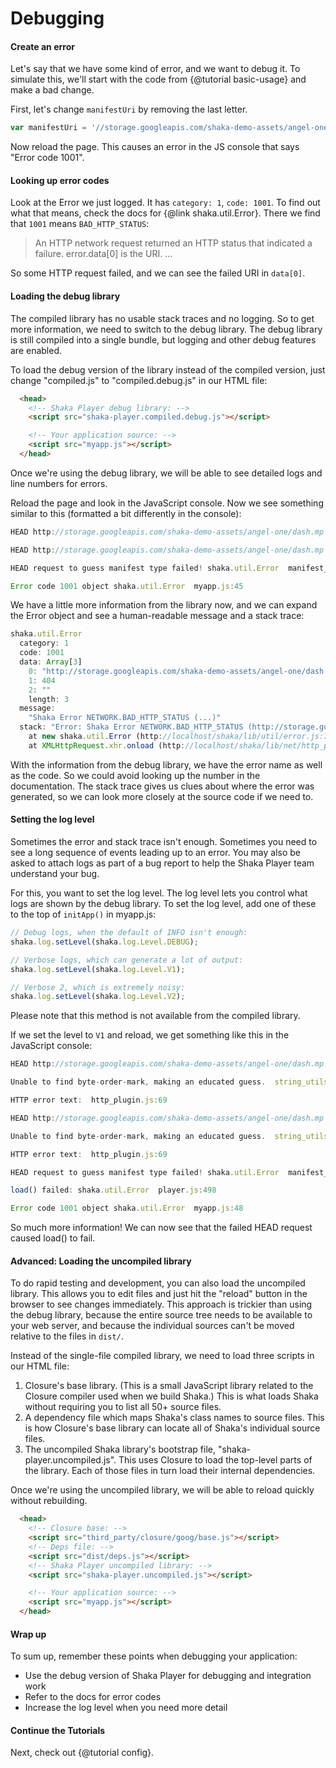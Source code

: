 # Debugging

#### Create an error

Let's say that we have some kind of error, and we want to debug it.
To simulate this, we'll start with the code from {@tutorial basic-usage}
and make a bad change.

First, let's change `manifestUri` by removing the last letter.

```js
var manifestUri = '//storage.googleapis.com/shaka-demo-assets/angel-one/dash.mp';
```

Now reload the page.  This causes an error in the JS console that says "Error
code 1001".


#### Looking up error codes

Look at the Error we just logged.  It has `category: 1`, `code: 1001`.  To find
out what that means, check the docs for {@link shaka.util.Error}.  There we find
that `1001` means `BAD_HTTP_STATUS`:

> An HTTP network request returned an HTTP status that indicated a failure.
> error.data[0] is the URI.
> ...

So some HTTP request failed, and we can see the failed URI in `data[0]`.


#### Loading the debug library

The compiled library has no usable stack traces and no logging.  So to get more
information, we need to switch to the debug library.  The debug library is still
compiled into a single bundle, but logging and other debug features are enabled.

To load the debug version of the library instead of the compiled version, just
change "compiled.js" to "compiled.debug.js" in our HTML file:

```html
  <head>
    <!-- Shaka Player debug library: -->
    <script src="shaka-player.compiled.debug.js"></script>

    <!-- Your application source: -->
    <script src="myapp.js"></script>
  </head>
```

Once we're using the debug library, we will be able to see detailed logs and
line numbers for errors.


Reload the page and look in the JavaScript console.  Now we see something
similar to this (formatted a bit differently in the console):

```js
HEAD http://storage.googleapis.com/shaka-demo-assets/angel-one/dash.mp 404 (Not Found)  http_plugin.js:94

HEAD http://storage.googleapis.com/shaka-demo-assets/angel-one/dash.mp 404 (Not Found)  http_plugin.js:94

HEAD request to guess manifest type failed! shaka.util.Error  manifest_parser.js:179

Error code 1001 object shaka.util.Error  myapp.js:45
```

We have a little more information from the library now, and we can expand the
Error object and see a human-readable message and a stack trace:

```js
shaka.util.Error
  category: 1
  code: 1001
  data: Array[3]
    0: "http://storage.googleapis.com/shaka-demo-assets/angel-one/dash.mp"
    1: 404
    2: ""
    length: 3
  message:
    "Shaka Error NETWORK.BAD_HTTP_STATUS (...)"
  stack: "Error: Shaka Error NETWORK.BAD_HTTP_STATUS (http://storage.googleapis.com/shaka-demo-assets/angel-one/dash.mp,404,)
    at new shaka.util.Error (http://localhost/shaka/lib/util/error.js:77:13)
    at XMLHttpRequest.xhr.onload (http://localhost/shaka/lib/net/http_plugin.js:70:16)"
```

With the information from the debug library, we have the error name as well as
the code.  So we could avoid looking up the number in the documentation.  The
stack trace gives us clues about where the error was generated, so we can look
more closely at the source code if we need to.


#### Setting the log level

Sometimes the error and stack trace isn't enough.  Sometimes you need to see a
long sequence of events leading up to an error.  You may also be asked to attach
logs as part of a bug report to help the Shaka Player team understand your bug.

For this, you want to set the log level.  The log level lets you control what
logs are shown by the debug library.  To set the log level, add one of these to
the top of `initApp()` in myapp.js:

```js
// Debug logs, when the default of INFO isn't enough:
shaka.log.setLevel(shaka.log.Level.DEBUG);

// Verbose logs, which can generate a lot of output:
shaka.log.setLevel(shaka.log.Level.V1);

// Verbose 2, which is extremely noisy:
shaka.log.setLevel(shaka.log.Level.V2);
```

Please note that this method is not available from the compiled library.

If we set the level to `V1` and reload, we get something like this in the
JavaScript console:

```js
HEAD http://storage.googleapis.com/shaka-demo-assets/angel-one/dash.mp 404 (Not Found)  http_plugin.js:94

Unable to find byte-order-mark, making an educated guess.  string_utils.js:130

HTTP error text:  http_plugin.js:69

HEAD http://storage.googleapis.com/shaka-demo-assets/angel-one/dash.mp 404 (Not Found)  http_plugin.js:94

Unable to find byte-order-mark, making an educated guess.  string_utils.js:130

HTTP error text:  http_plugin.js:69

HEAD request to guess manifest type failed! shaka.util.Error  manifest_parser.js:179

load() failed: shaka.util.Error  player.js:498

Error code 1001 object shaka.util.Error  myapp.js:48
```

So much more information!  We can now see that the failed HEAD request caused
load() to fail.


#### Advanced: Loading the uncompiled library

To do rapid testing and development, you can also load the uncompiled library.
This allows you to edit files and just hit the "reload" button in the browser
to see changes immediately.  This approach is trickier than using the debug
library, because the entire source tree needs to be available to your web
server, and because the individual sources can't be moved relative to the files
in `dist/`.

Instead of the single-file compiled library, we need to load three scripts in
our HTML file:

1. Closure's base library.  (This is a small JavaScript library related to the
   Closure compiler used when we build Shaka.)  This is what loads Shaka without
   requiring you to list all 50+ source files.
2. A dependency file which maps Shaka's class names to source files.  This is
   how Closure's base library can locate all of Shaka's individual source files.
3. The uncompiled Shaka library's bootstrap file, "shaka-player.uncompiled.js".
   This uses Closure to load the top-level parts of the library.  Each of those
   files in turn load their internal dependencies.

Once we're using the uncompiled library, we will be able to reload quickly
without rebuilding.

```html
  <head>
    <!-- Closure base: -->
    <script src="third_party/closure/goog/base.js"></script>
    <!-- Deps file: -->
    <script src="dist/deps.js"></script>
    <!-- Shaka Player uncompiled library: -->
    <script src="shaka-player.uncompiled.js"></script>

    <!-- Your application source: -->
    <script src="myapp.js"></script>
  </head>
```


#### Wrap up

To sum up, remember these points when debugging your application:

 - Use the debug version of Shaka Player for debugging and integration work
 - Refer to the docs for error codes
 - Increase the log level when you need more detail


#### Continue the Tutorials

Next, check out {@tutorial config}.
